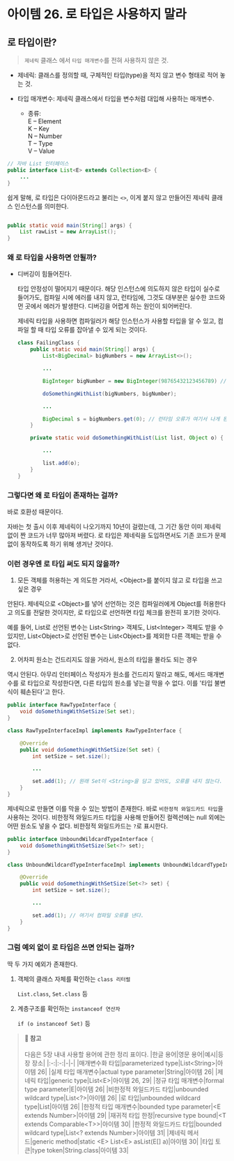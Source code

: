 # 아이템 26. 로 타입은 사용하지 말라

## 로 타입이란?

> `제네릭` 클래스 에서 `타입 매개변수`를 전혀 사용하지 않은 것.

* 제네릭: 클래스를 정의할 때, 구체적인 타입(type)을 적지 않고 변수 형태로 적어 놓는 것. 

* 타입 매개변수: 제네릭 클래스에서 타입을 변수처럼 대입해 사용하는 매개변수.

    * 종류: <br>
        E – Element <br>
        K – Key <br>
        N – Number <br>
        T – Type <br>
        V – Value <br>

```JAVA
// 자바 List 인터페이스
public interface List<E> extends Collection<E> {
    ...
}
```

쉽게 말해, 로 타입은 다이아몬드라고 불리는 `<>`, 이게 붙지 않고 만들어진 제네릭 클래스 인스턴스를 의미한다. 

```Java

public static void main(String[] args) {
    List rawList = new ArrayList();
}

```

### 왜 로 타입을 사용하면 안될까?

* 디버깅이 힘들어진다. 
    
    타입 안정성이 떨어지기 때문이다. 해당 인스턴스에 의도하지 않은 타입이 실수로 들어가도, 컴파일 시에 에러를 내지 않고, 런타임에, 그것도 대부분은 실수한 코드와 먼 곳에서 에러가 발생한다. 디버깅을 어렵게 하는 원인이 되어버린다.

    제네릭 타입을 사용하면 컴파일러가 해당 인스턴스가 사용할 타입을 알 수 있고, 컴파일 할 때 타입 오류를 잡아낼 수 있게 되는 것이다.

    ```JAVA
    class FailingClass {
        public static void main(String[] args) {
            List<BigDecimal> bigNumbers = new ArrayList<>();

            ...

            BigInteger bigNumber = new BigInteger(98765432123456789) // 데시멀이 아닌 인티저다.

            doSomethingWithList(bigNumbers, bigNumber);

            ...

            BigDecimal s = bigNumbers.get(0); // 런타임 오류가 여기서 나게 된다.
        }

        private static void doSomethingWithList(List list, Object o) {

            ...

            list.add(o);
        }
    }
    ```

### 그렇다면 왜 로 타입이 존재하는 걸까?

바로 호환성 때문이다.

자바는 첫 출시 이후 제네릭이 나오기까지 10년이 걸렸는데, 그 기간 동안 이미 제네릭 없이 짠 코드가 너무 많아져 버렸다. 로 타입은 제네릭을 도입하면서도 기존 코드가 문제없이 동작하도록 하기 위해 생겨난 것이다.

### 이런 경우엔 로 타입 써도 되지 않을까?

1. 모든 객체를 허용하는 게 의도한 거라서, \<Object>를 붙이지 않고 로 타입을 쓰고 싶은 경우

안된다. 제네릭으로 \<Object>를 넣어 선언하는 것은 컴파일러에게 Object를 허용한다고 의도를 전달한 것이지만, 로 타입으로 선언하면 타입 체크를 완전히 포기한 것이다.

예를 들어, List로 선언된 변수는 List\<String> 객체도, List\<Integer> 객체도 받을 수 있지만, List\<Object>로 선언된 변수는 List\<Object>를 제외한 다른 객체는 받을 수 없다.

2. 어차피 원소는 건드리지도 않을 거라서, 원소의 타입을 몰라도 되는 경우 

역시 안된다. 아무리 인터페이스 작성자가 원소를 건드리지 말라고 해도, 메서드 매개변수를 로 타입으로 작성한다면, 다른 타입의 원소를 넣는걸 막을 수 없다. 이를 '타입 불변식이 훼손된다'고 한다.

```JAVA
public interface RawTypeInterface {
    void doSomethingWithSetSize(Set set);
}

class RawTypeInterfaceImpl implements RawTypeInterface {

    @Override
    public void doSomethingWithSetSize(Set set) {
        int setSize = set.size();

        ...

        set.add(1); // 원래 Set이 <String>을 담고 있어도, 오류를 내지 않는다.
    }
}

```

제네릭으로 만들면 이를 막을 수 있는 방법이 존재한다. 바로 `비한정적 와일드카드 타입`을 사용하는 것이다. 비한정적 와일드카드 타입을 사용해 만들어진 컬렉션에는 null 외에는 어떤 원소도 넣을 수 없다. 비한정적 와일드카드는 `?`로 표시한다.

```JAVA
public interface UnboundWildcardTypeInterface {
    void doSomethingWithSetSize(Set<?> set);
}

class UnboundWildcardTypeInterfaceImpl implements UnboundWildcardTypeInterface {

    @Override
    public void doSomethingWithSetSize(Set<?> set) {
        int setSize = set.size();

        ...

        set.add(1); // 여기서 컴파일 오류를 낸다.
    }
}
```

### 그럼 예외 없이 로 타입은 쓰면 안되는 걸까?

딱 두 가지 예외가 존재한다.

1. 객체의 클래스 자체를 확인하는 `class 리터럴`

    `List.class`, `Set.class` 등

2. 계층구조를 확인하는 `instanceof 연산자`  

    `if (o instanceof Set)` 등

> **📌 참고**<br><br>
> 다음은 5장 내내 사용할 용어에 관한 정리 표이다.
> |한글 용어|영문 용어|예시|등장 장소|
> |:-:|:-:|-|-|
> |매개변수화 타입|parameterized type|List\<String>|아이템 26|
> |실제 타입 매개변수|actual type parameter|String|아이템 26|
> |제네릭 타입|generic type|List\<E>|아이템 26, 29|
> |정규 타입 매개변수|formal type parameter|E|아이템 26|
> |비한정적 와일드카드 타입|unbounded wildcard type|List\<?>|아이템 26|
> |로 타입|unbounded wildcard type|List|아이템 26|
> |한정적 타입 매개변수|bounded type parameter|\<E extends Number>|아이템 29|
> |재귀적 타입 한정|recursive type bound|\<T extends Comparable\<T>>|아이템 30|
> |한정적 와일드카드 타입|bounded wildcard type|List\<? extends Number>|아이템 31|
> |제네릭 메서드|generic method|static \<E> List\<E> asList(E[] a)|아이템 30|
> |타입 토큰|type token|String.class|아이템 33|